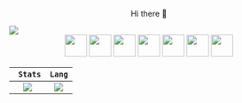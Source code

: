 <p align="center" sytle="font-size:200%"> 
Hi there 👋
</p>

<!--
**NULLBYTE-RGH/NULLBYTE-RGH** is a ✨ _special_ ✨ repository because its `README.md` (this file) appears on your GitHub profile.

Here are some ideas to get you started:

- 🔭 I’m currently working on ...
- 🌱 I’m currently learning ...
- 👯 I’m looking to collaborate on ...
- 🤔 I’m looking for help with ...
- 💬 Ask me about ...
- 📫 How to reach me: ...
- 😄 Pronouns: ...
- ⚡ Fun fact: ...
-->

<div>
<img src="https://komarev.com/ghpvc/?username=NULLBYTE-RGH">
 </div>


 <div align="center">

 <img height="40" width="40" fill="red" src="https://cdn.jsdelivr.net/npm/simple-icons@v7/icons/dotenv.svg" />
 <img height="40" width="40" src="https://cdn.jsdelivr.net/npm/simple-icons@v7/icons/vsco.svg" />
 <img height="40" width="40" src="https://cdn.jsdelivr.net/npm/simple-icons@v7/icons/jetbrains.svg" />
 <img height="40" width="40" src="https://cdn.jsdelivr.net/npm/simple-icons@v7/icons/torproject.svg" />
 <img height="40" width="40" src="https://cdn.jsdelivr.net/npm/simple-icons@v7/icons/javascript.svg" />
 <img height="40" width="40" src="https://cdn.jsdelivr.net/npm/simple-icons@v7/icons/micropython.svg" />
 <img height="40" width="40" src="https://cdn.jsdelivr.net/npm/simple-icons@v7/icons/python.svg" />
</div>

<p align="center" > 
 
 ``` Stats```      |   ```Lang```
:-------------------------:|:-------------------------:
![](https://github-readme-stats.vercel.app/api?username=NULLBYTE-RGH&theme=chartreuse-dark&show_icons=true&hide_border=true&include_all_commits=true)  |  ![](https://github-readme-stats.vercel.app/api/top-langs/?username=NULLBYTE-RGH&hide=html&langs_count=7&bg_color=000000&hide_border=true&layout=compact)
 
</p>

